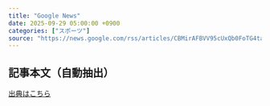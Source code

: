 ```yaml
---
title: "Google News"
date: 2025-09-29 05:00:00 +0900
categories: ["スポーツ"]
source: "https://news.google.com/rss/articles/CBMirAFBVV95cUxQb0FoTG4ta2dMeV84dzRpNkRobTQxN1JaVU9lZmRfa19iajdtSllzb1dGUEJWcW5HNndxdjZZck5qWG40S29MZmpWVTlDZURyTlloSDg1MG1vMEhOb1JYR2ZGdjBpVnNYbVVtTkc4Y1ZLOHZMZWxMSDNoWVUya3BhMG5KS0tISDdvbHRLZTBOVU9wemc4U3JlNVZXTVEwT2lpa2d3bl85SEhlbklL0gGyAUFVX3lxTE1Hc19WTzY3eHpYZ3JNeTZjSG84UXJPRy1jcE1pV0M2SVNtemQ5RHdtMkVzWWJfa3Y4Uk5xM29ESTZKeThkSFNvY3FkV2VxZ1ZCMkxyUkQyYVlnU3l1SWVWa2ZsNFZxSWlKek03aGQ2OWxVRjlOSHRrTkZzUXJTZmtzeGVJbU1QLTZwdjhVSXFsS1VuY0Ntem9rZl9McC1hcWdmYlBHODJFeDRfbzBMYlRMWGc?oc=5"
---
```


## 記事本文（自動抽出）
<body class="y0K44d EA71Tc" id="readabilityBody"></body>

[出典はこちら](https://news.google.com/rss/articles/CBMirAFBVV95cUxQb0FoTG4ta2dMeV84dzRpNkRobTQxN1JaVU9lZmRfa19iajdtSllzb1dGUEJWcW5HNndxdjZZck5qWG40S29MZmpWVTlDZURyTlloSDg1MG1vMEhOb1JYR2ZGdjBpVnNYbVVtTkc4Y1ZLOHZMZWxMSDNoWVUya3BhMG5KS0tISDdvbHRLZTBOVU9wemc4U3JlNVZXTVEwT2lpa2d3bl85SEhlbklL0gGyAUFVX3lxTE1Hc19WTzY3eHpYZ3JNeTZjSG84UXJPRy1jcE1pV0M2SVNtemQ5RHdtMkVzWWJfa3Y4Uk5xM29ESTZKeThkSFNvY3FkV2VxZ1ZCMkxyUkQyYVlnU3l1SWVWa2ZsNFZxSWlKek03aGQ2OWxVRjlOSHRrTkZzUXJTZmtzeGVJbU1QLTZwdjhVSXFsS1VuY0Ntem9rZl9McC1hcWdmYlBHODJFeDRfbzBMYlRMWGc?oc=5)
